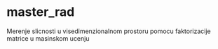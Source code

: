 # master_rad
Merenje slicnosti u visedimenzionalnom prostoru pomocu faktorizacije matrice u masinskom ucenju
